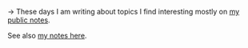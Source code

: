 →&nbsp;These days I am writing about topics I find interesting mostly on [my public notes](https://notes.keikhcheung.com).

See also [my notes here](/notes/about-these-notes).